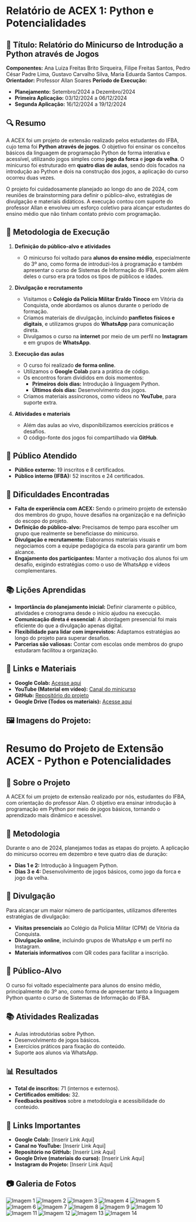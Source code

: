 # Relatório de ACEX 1: Python e Potencialidades

## 📌 Título: Relatório do Minicurso de Introdução a Python através de Jogos

**Componentes:** Ana Luiza Freitas Brito Sirqueira, Filipe Freitas Santos, Pedro César Padre Lima, Gustavo Carvalho Silva, Maria Eduarda Santos Campos.  
**Orientador:** Professor Allan Soares
**Período de Execução:**
- **Planejamento:** Setembro/2024 a Dezembro/2024  
- **Primeira Aplicação:** 03/12/2024 a 06/12/2024  
- **Segunda Aplicação:** 16/12/2024 a 19/12/2024  

## 🔍 Resumo
A ACEX foi um projeto de extensão realizado pelos estudantes do IFBA, cujo tema foi **Python através de jogos**. O objetivo foi ensinar os conceitos básicos da linguagem de programação Python de forma interativa e acessível, utilizando jogos simples como **jogo da forca** e **jogo da velha**. O minicurso foi estruturado em **quatro dias de aulas**, sendo dois focados na introdução ao Python e dois na construção dos jogos, a aplicação do curso ocorreu duas vezes.

O projeto foi cuidadosamente planejado ao longo do ano de 2024, com reuniões de brainstorming para definir o público-alvo, estratégias de divulgação e materiais didáticos. A execução contou com suporte do professor Allan e envolveu um esforço coletivo para alcançar estudantes do ensino médio que não tinham contato prévio com programação.

## 📖 Metodologia de Execução
1. **Definição do público-alvo e atividades**  
   - O minicurso foi voltado para **alunos do ensino médio**, especialmente do 3º ano, como forma de introduzi-los à programação e também apresentar o curso de Sistemas de Informação do IFBA, porém além deles o curso era pra todos os tipos de públicos e idades.
   
2. **Divulgação e recrutamento**  
   - Visitamos o **Colégio da Polícia Militar Eraldo Tinoco** em Vitória da Conquista, onde abordamos os alunos durante o período de formação.
   - Criamos materiais de divulgação, incluindo **panfletos físicos e digitais**, e utilizamos grupos do **WhatsApp** para comunicação direta.
   - Divulgamos o curso na **internet** por meio de um perfil no **Instagram** e em grupos de **WhatsApp**.
   
3. **Execução das aulas**  
   - O curso foi realizado **de forma online**.
   - Utilizamos o **Google Colab** para a prática de código.
   - Os encontros foram divididos em dois momentos:
     - **Primeiros dois dias:** Introdução à linguagem Python.
     - **Últimos dois dias:** Desenvolvimento dos jogos.
   - Criamos materiais assíncronos, como vídeos no **YouTube**, para suporte extra.
   
4. **Atividades e materiais**  
   - Além das aulas ao vivo, disponibilizamos exercícios práticos e desafios.
   - O código-fonte dos jogos foi compartilhado via **GitHub**.

## 🎯 Público Atendido
- **Público externo:** 19 inscritos e 8 certificados.
- **Público interno (IFBA):** 52 inscritos e 24 certificados.

## 🚧 Dificuldades Encontradas
- **Falta de experiência com ACEX:** Sendo o primeiro projeto de extensão dos membros do grupo, houve desafios na organização e na definição do escopo do projeto.
- **Definição do público-alvo:** Precisamos de tempo para escolher um grupo que realmente se beneficiasse do minicurso.
- **Divulgação e recrutamento:** Elaboramos materiais visuais e negociamos com a equipe pedagógica da escola para garantir um bom alcance.
- **Engajamento dos participantes:** Manter a motivação dos alunos foi um desafio, exigindo estratégias como o uso de WhatsApp e vídeos complementares.

## 📚 Lições Aprendidas
- **Importância do planejamento inicial:** Definir claramente o público, atividades e cronograma desde o início ajudou na execução.
- **Comunicação direta é essencial:** A abordagem presencial foi mais eficiente do que a divulgação apenas digital.
- **Flexibilidade para lidar com imprevistos:** Adaptamos estratégias ao longo do projeto para superar desafios.
- **Parcerias são valiosas:** Contar com escolas onde membros do grupo estudaram facilitou a organização.

## 📎 Links e Materiais
- **Google Colab:** [Acesse aqui](https://colab.research.google.com/drive/1aMICD19jt2kV08z7pHlrgV99VFrQHtst?authuser=1#scrollTo=22gCbOzUjwEK)
- **YouTube (Material em vídeo):** [Canal do minicurso](https://youtube.com/@minicurso_pythonjogos?si=iqjkrGYYEklKDI2a)
- **GitHub:** [Repositório do projeto](https://github.com/AcexPython-IFBA)
- **Google Drive (Todos os materiais):** [Acesse aqui](https://drive.google.com/drive/folders/16Ww0Regz7Rdc5xKdup6pGpMaxT-gq8dF?usp=drive_link)

## 🖼️ Imagens do Projeto:

# Resumo do Projeto de Extensão ACEX - Python e Potencialidades

## 📌 Sobre o Projeto
A ACEX foi um projeto de extensão realizado por nós, estudantes do IFBA, com orientação do professor Alan. O objetivo era ensinar introdução à programação em Python por meio de jogos básicos, tornando o aprendizado mais dinâmico e acessível.

## 🎯 Metodologia
Durante o ano de 2024, planejamos todas as etapas do projeto. A aplicação do minicurso ocorreu em dezembro e teve quatro dias de duração:
- **Dias 1 e 2:** Introdução à linguagem Python.
- **Dias 3 e 4:** Desenvolvimento de jogos básicos, como jogo da forca e jogo da velha.

## 📢 Divulgação
Para alcançar um maior número de participantes, utilizamos diferentes estratégias de divulgação:
- **Visitas presenciais** ao Colégio da Polícia Militar (CPM) de Vitória da Conquista.
- **Divulgação online**, incluindo grupos de WhatsApp e um perfil no Instagram.
- **Materiais informativos** com QR codes para facilitar a inscrição.

## 🏫 Público-Alvo
O curso foi voltado especialmente para alunos do ensino médio, principalmente do 3º ano, como forma de apresentar tanto a linguagem Python quanto o curso de Sistemas de Informação do IFBA.

## 📚 Atividades Realizadas
- Aulas introdutórias sobre Python.
- Desenvolvimento de jogos básicos.
- Exercícios práticos para fixação do conteúdo.
- Suporte aos alunos via WhatsApp.

## 📊 Resultados
- **Total de inscritos:** 71 (internos e externos).
- **Certificados emitidos:** 32.
- **Feedbacks positivos** sobre a metodologia e acessibilidade do conteúdo.

## 🔗 Links Importantes
- **Google Colab:** [Inserir Link Aqui]
- **Canal no YouTube:** [Inserir Link Aqui]
- **Repositório no GitHub:** [Inserir Link Aqui]
- **Google Drive (materiais do curso):** [Inserir Link Aqui]
- **Instagram do Projeto:** [Inserir Link Aqui]

## 📷 Galeria de Fotos
![Imagem 1](https://github.com/AcexPython-IFBA/Resumo.do.projeto/blob/main/Comprova%C3%A7%C3%A3o.fotos/WhatsApp%20Image%202025-02-12%20at%2022.36.11%20(1).jpeg?raw=true)
![Imagem 2](https://github.com/AcexPython-IFBA/Resumo.do.projeto/blob/main/Comprova%C3%A7%C3%A3o.fotos/WhatsApp%20Image%202025-02-12%20at%2022.36.11.jpeg?raw=true)
![Imagem 3](https://github.com/AcexPython-IFBA/Resumo.do.projeto/blob/main/Comprova%C3%A7%C3%A3o.fotos/WhatsApp%20Image%202025-02-12%20at%2022.36.12%20(1).jpeg?raw=true)
![Imagem 4](https://github.com/AcexPython-IFBA/Resumo.do.projeto/blob/main/Comprova%C3%A7%C3%A3o.fotos/WhatsApp%20Image%202025-02-12%20at%2022.36.12.jpeg?raw=true)
![Imagem 5](https://github.com/AcexPython-IFBA/Resumo.do.projeto/blob/main/Comprova%C3%A7%C3%A3o.fotos/WhatsApp%20Image%202025-02-12%20at%2022.36.13.jpeg?raw=true)
![Imagem 6](https://github.com/AcexPython-IFBA/Resumo.do.projeto/blob/main/Comprova%C3%A7%C3%A3o.fotos/WhatsApp%20Image%202025-02-12%20at%2022.36.16.jpeg?raw=true)
![Imagem 7](https://github.com/AcexPython-IFBA/Resumo.do.projeto/blob/main/Comprova%C3%A7%C3%A3o.fotos/WhatsApp%20Image%202025-02-12%20at%2022.36.17.jpeg?raw=true)
![Imagem 8](https://github.com/AcexPython-IFBA/Resumo.do.projeto/blob/main/Comprova%C3%A7%C3%A3o.fotos/WhatsApp%20Image%202025-02-12%20at%2022.36.18%20(1).jpeg?raw=true)
![Imagem 9](https://github.com/AcexPython-IFBA/Resumo.do.projeto/blob/main/Comprova%C3%A7%C3%A3o.fotos/WhatsApp%20Image%202025-02-12%20at%2022.36.18.jpeg?raw=true)
![Imagem 10](https://github.com/AcexPython-IFBA/Resumo.do.projeto/blob/main/Comprova%C3%A7%C3%A3o.fotos/WhatsApp%20Image%202025-02-12%20at%2022.36.19.jpeg?raw=true)
![Imagem 11]()
![Imagem 12]()
![Imagem 13]()
![Imagem 14]()

